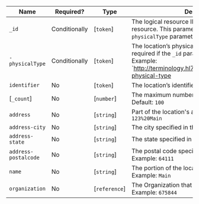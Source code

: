  Name|Required?|Type|Description
----------------------|-------------------------|--------------|-------------------------------------------------------
 `_id`|Conditionally|[`token`]|The logical resource ID associated with the resource. This parameter is required if the `-physicalType` parameter is not used.
 `-physicalType`|Conditionally|[`token`]|The location’s physical type. This parameter is required if the `_id` parameter is not used. Example: `http://terminology.hl7.org/CodeSystem/location-physical-type|ro`
 `identifier`|No|[`token`]|The location’s identifier. Example: `653385|FSI^~BUILD^~NU`
 [`_count`]|No|[`number`]|The maximum number of results to return. Default: `100`
 `address`|No|[`string`]|Part of the location's address. Example: `123%20Main`
 `address-city`|No|[`string`]|The city specified in the address. Example: `Kansas`
 `address-state`|No|[`string`]|The state specified in the address. Example: `MO`
 `address-postalcode`|No|[`string`]|The postal code specified in the address. Example: `64111`
 `name`|No|[`string`]|The portion of the location's name or alias. Example: `Main`
 `organization`|No|[`reference`]|The Organization that manages the location. Example: `675844`
